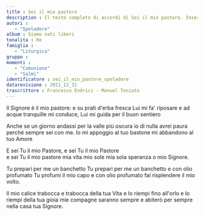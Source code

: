 ```yaml
--- 
title : Sei il mio pastore
description : Il testo completo di accordi di Sei il mio pastore. Inseriscila nel tuo canzoniere!
autori : 
   - "Spoladore"
album : Siamo nati liberi
tonalita : Re
famiglia : 
   - "Liturgica"
gruppo : 
momenti : 
   - "Comunione"
   - "Salmi"
identificatore : sei_il_mio_pastore_spoladore
datarevisione : 2011_12_31
trascrittore : Francesco Endrici - Manuel Toniato
--- 
```




Il Signore è il mio pastore: 
e su prati d'erba fresca Lui mi fa' riposare
e ad acque tranquille mi conduce, 
Lui mi guida per il buon sentiero 


Anche se un giorno andassi per la valle più oscura
io di nulla avrei paura perché sempre sei con me.
Io mi appoggio al tuo bastone 
mi abbandono al tuo Amore 


E sei Tu il mio Pastore, e sei Tu il mio Pastore  
e sei Tu il mio pastore
mia vita mio sole mia sola speranza 
o mio Signore.   


Tu prepari per me un banchetto 
Tu prepari per me un banchetto 
e con olio profumato Tu profumi il mio capo
e con olio profumato fai risplendere il mio volto.


Il mio calice trabocca e trabocca della tua Vita
e lo riempi fino all'orlo e lo riempi della tua gioia
mie compagne saranno sempre 
e abiterò per sempre nella casa tua Signore.


